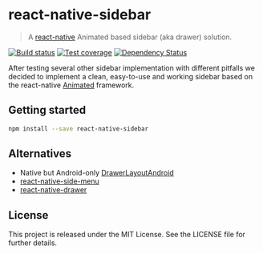 # react-native-sidebar

> A [react-native](https://facebook.github.io/react-native/) Animated based sidebar (aka drawer) solution.

[![Build status][travis-image]][travis-url] [![Test coverage][coveralls-image]][coveralls-url] [![Dependency Status][dependency-image]][dependency-url]

After testing several other sidebar implementation with different pitfalls
we decided to implement a clean, easy-to-use and working sidebar based on the
react-native [Animated](https://facebook.github.io/react-native/docs/animated.html) framework.

## Getting started

```bash
npm install --save react-native-sidebar
```

## Alternatives

* Native but Android-only [DrawerLayoutAndroid](https://facebook.github.io/react-native/docs/drawerlayoutandroid.html)
* [react-native-side-menu](https://github.com/react-native-fellowship/react-native-side-menu)
* [react-native-drawer](https://github.com/root-two/react-native-drawer)

## License

This project is released under the MIT License.
See the LICENSE file for further details.

[travis-image]: https://img.shields.io/travis/bringnow/react-native-autopilot/master.svg?style=flat-square
[travis-url]: https://travis-ci.org/bringnow/react-native-autopilot
[coveralls-image]: https://img.shields.io/coveralls/bringnow/react-native-autopilot/master.svg?style=flat-square
[coveralls-url]: https://coveralls.io/r/bringnow/react-native-autopilot
[dependency-image]: http://img.shields.io/david/bringnow/react-native-autopilot.svg?style=flat-square
[dependency-url]: https://david-dm.org/bringnow/react-native-autopilot
